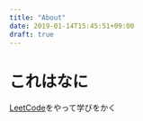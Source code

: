 ```yaml
---
title: "About"
date: 2019-01-14T15:45:51+09:00
draft: true
---
```


# これはなに
[LeetCode](https://leetcode.com/)をやって学びをかく
